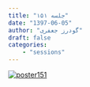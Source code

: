 ```yaml
---
title: "جلسه ۱۵۱"
date: "1397-06-05"
author: "گودرز جعفری"
draft: false
categories:
    - "sessions"
---
```

[![poster151](../../img/posters/poster151.jpg)](../../img/poster151.jpg)
